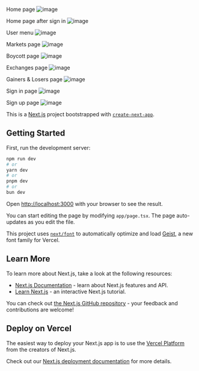 Home page
![image](https://github.com/user-attachments/assets/503eeef6-a0d9-4e87-be91-2db389e613a8)

Home page after sign in
![image](https://github.com/user-attachments/assets/c6b87984-240a-431a-bed1-e83b9fba9358)

User menu
![image](https://github.com/user-attachments/assets/9db096e5-9808-425a-a516-a158bb9b02c1)

Markets page
![image](https://github.com/user-attachments/assets/108ab443-b5f3-4782-a40a-cd6bec1d8660)

Boycott page
![image](https://github.com/user-attachments/assets/b1ffda14-6110-4d74-841f-025249f4546e)

Exchanges page
![image](https://github.com/user-attachments/assets/f0d6259d-a30a-4288-bb79-77a28467dba2)

Gainers & Losers page
![image](https://github.com/user-attachments/assets/41268bb7-acb8-44d9-aced-507fa1abe69c)

Sign in page
![image](https://github.com/user-attachments/assets/0e555f70-66cd-4e8c-8cb2-2bb1733d9fa7)

Sign up page
![image](https://github.com/user-attachments/assets/125a0b38-6e39-4a85-93ea-700cfeb38584)




This is a [Next.js](https://nextjs.org) project bootstrapped with [`create-next-app`](https://nextjs.org/docs/app/api-reference/cli/create-next-app).

## Getting Started

First, run the development server:

```bash
npm run dev
# or
yarn dev
# or
pnpm dev
# or
bun dev
```

Open [http://localhost:3000](http://localhost:3000) with your browser to see the result.

You can start editing the page by modifying `app/page.tsx`. The page auto-updates as you edit the file.

This project uses [`next/font`](https://nextjs.org/docs/app/building-your-application/optimizing/fonts) to automatically optimize and load [Geist](https://vercel.com/font), a new font family for Vercel.

## Learn More

To learn more about Next.js, take a look at the following resources:

- [Next.js Documentation](https://nextjs.org/docs) - learn about Next.js features and API.
- [Learn Next.js](https://nextjs.org/learn) - an interactive Next.js tutorial.

You can check out [the Next.js GitHub repository](https://github.com/vercel/next.js) - your feedback and contributions are welcome!

## Deploy on Vercel

The easiest way to deploy your Next.js app is to use the [Vercel Platform](https://vercel.com/new?utm_medium=default-template&filter=next.js&utm_source=create-next-app&utm_campaign=create-next-app-readme) from the creators of Next.js.

Check out our [Next.js deployment documentation](https://nextjs.org/docs/app/building-your-application/deploying) for more details.
